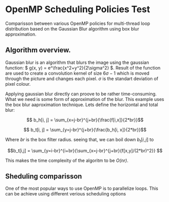 # OpenMP Scheduling Policies Test
Comparisson between various OpenMP policies for multi-thread loop distribution based on the Gaussian Blur algorithm using box blur approximation.

## Algorithm overview. 

Gaussian blur is an algorithm that blurs the image using the gaussian function:
$ g(x, y) = e^\frac{x^2+y^2}{2\sigma^2} $. Result of the function are used to create a convolution kernel of size $6\sigma -1$ which is moved through the picture and changes each pixel. $\sigma$ is the standart deviation of pixel colour.

Applying gaussian blur directly can proove to be rather time-consuming. What we need is some form of approximation of the blur. This example uses the box blur aaproximation technique. Lets define the horizontal and total blur:

$$ b_h[i, j] = \sum_{x=j-br}^{j+br}{\frac{f[i,x]}{2*br}}$$

$$ b_t[i, j] = \sum_{y=j-br}^{j+br}{\frac{b_h[i, x]}{2*br}}$$

Where $br$ is the box filter radius. seeing that, we can boil down $b_t[i, j]$ to

$$b_t[i,j] = \sum_{y=i-br}^{i+br}{\sum_{x=j-br}^{j+br}{f[x,y]/(2*br)^2}} $$

This makes the time complexity of the algoritm to be *O(nr)*.

## Sheduling comparisson 

One of the most popular ways to use OpenMP is to parallelize loops. This can be achieve using different verious scheduling options 
